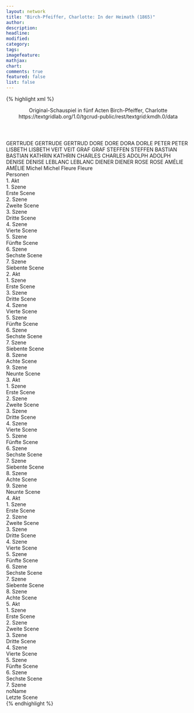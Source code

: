 ```yaml
---
layout: network
title: "Birch-Pfeiffer, Charlotte: In der Heimath (1865)"
author:
description:
headline:
modified:
category:
tags:
imagefeature:
mathjax:
chart:
comments: true
featured: false
list: false
---
```

{% highlight xml %}
<?xml-model href="https://raw.githubusercontent.com/DLiNa/project/master/rules/lina.rnc"?><?xml-model href="https://raw.githubusercontent.com/DLiNa/project/master/rules/lina.sch"?>
<play xmlns="http://lina.digital">
  <header>
    <title>In der Heimath</title>
    <subtitle>Original-Schauspiel in fünf Acten</subtitle>
    <author>Birch-Pfeiffer, Charlotte</author>
    <date when="1865" type="premiere"/>
    <source>https://textgridlab.org/1.0/tgcrud-public/rest/textgrid:kmdh.0/data</source>
  </header>
  <personae>
    <character>
      <name>GERTRUDE</name>
      <alias xml:id="gertrude">
        <name>GERTRUDE</name>
      </alias>
      <alias xml:id="gertrud">
        <name>GERTRUD</name>
      </alias>    </character>
    <character>
      <name>DORE</name>
      <alias xml:id="dore">
        <name>DORE</name>
      </alias>
      <alias xml:id="dora">
        <name>DORA</name>
      </alias>
      <alias xml:id="dorle">
        <name>DORLE</name>
      </alias>
    </character>
    <character>
      <name>PETER</name>
      <alias xml:id="peter">
        <name>PETER</name>
      </alias>
    </character>
    <character>
      <name>LISBETH</name>
      <alias xml:id="lisbeth">
        <name>LISBETH</name>
      </alias>
    </character>
    <character>
      <name>VEIT</name>
      <alias xml:id="veit">
        <name>VEIT</name>
      </alias>
    </character>
    <character>
      <name>GRAF</name>
      <alias xml:id="graf">
        <name>GRAF</name>
      </alias>
    </character>
    <character>
      <name>STEFFEN</name>
      <alias xml:id="steffen">
        <name>STEFFEN</name>
      </alias>
    </character>
    <character>
      <name>BASTIAN</name>
      <alias xml:id="bastian">
        <name>BASTIAN</name>
      </alias>
    </character>
    <character>
      <name>KATHRIN</name>
      <alias xml:id="kathrin">
        <name>KATHRIN</name>
      </alias>
    </character>
    <character>
      <name>CHARLES</name>
      <alias xml:id="charles">
        <name>CHARLES</name>
      </alias>
    </character>
    <character>
      <name>ADOLPH</name>
      <alias xml:id="adolph">
        <name>ADOLPH</name>
      </alias>
    </character>
    <character>
      <name>DENISE</name>
      <alias xml:id="denise">
        <name>DENISE</name>
      </alias>
    </character>
    <character>
      <name>LEBLANC</name>
      <alias xml:id="leblanc">
        <name>LEBLANC</name>
      </alias>
    </character>
    <character>
      <name>DIENER</name>
      <alias xml:id="diener">
        <name>DIENER</name>
      </alias>
    </character>
    <character>
      <name>ROSE</name>
      <alias xml:id="rose">
        <name>ROSE</name>
      </alias>
    </character>
    <character>
      <name>AMÉLIE</name>
      <alias xml:id="amélie">
        <name>AMÉLIE</name>
      </alias>
    </character>
    <character>
      <name>Michel</name>
      <alias xml:id="michel">
        <name>Michel</name>
      </alias>
    </character>
    <character>
      <name>Fleure</name>
      <alias xml:id="fleure">
        <name>Fleure</name>
      </alias>
    </character>
  </personae>
  <text>
    <div>
      <head>Personen</head>
    </div>
    <div>
      <head>1. Akt</head>
      <div>
        <head>1. Szene</head>
        <div>
          <head>Erste Scene</head>
          <sp who="#gertrude">
            <amount n="7" unit="speech_acts"/>
            <amount n="166" unit="words"/>
            <amount n="3" unit="lines"/>
            <amount n="907" unit="chars"/>
          </sp>
          <sp who="#dore">
            <amount n="4" unit="speech_acts"/>
            <amount n="111" unit="words"/>
            <amount n="3" unit="lines"/>
            <amount n="565" unit="chars"/>
          </sp>
          <sp who="#dora">
            <amount n="1" unit="speech_acts"/>
            <amount n="13" unit="words"/>
            <amount n="1" unit="lines"/>
            <amount n="70" unit="chars"/>
          </sp>
          <sp who="#peter #michel">
            <amount n="1" unit="speech_acts"/>
            <amount n="1" unit="words"/>
            <amount n="1" unit="lines"/>
            <amount n="5" unit="chars"/>
          </sp>
          <sp who="#peter">
            <amount n="1" unit="speech_acts"/>
            <amount n="13" unit="words"/>
            <amount n="1" unit="lines"/>
            <amount n="62" unit="chars"/>
          </sp>
        </div>
      </div>
      <div>
        <head>2. Szene</head>
        <div>
          <head>Zweite Scene</head>
          <sp who="#lisbeth">
            <amount n="7" unit="speech_acts"/>
            <amount n="267" unit="words"/>
            <amount n="1455" unit="chars"/>
          </sp>
          <sp who="#dore">
            <amount n="4" unit="speech_acts"/>
            <amount n="44" unit="words"/>
            <amount n="3" unit="lines"/>
            <amount n="223" unit="chars"/>
          </sp>
          <sp who="#gertrude">
            <amount n="4" unit="speech_acts"/>
            <amount n="70" unit="words"/>
            <amount n="3" unit="lines"/>
            <amount n="355" unit="chars"/>
          </sp>
          <sp who="#dorle">
            <amount n="1" unit="speech_acts"/>
            <amount n="19" unit="words"/>
            <amount n="104" unit="chars"/>
          </sp>
        </div>
      </div>
      <div>
        <head>3. Szene</head>
        <div>
          <head>Dritte Scene</head>
          <sp who="#veit">
            <amount n="7" unit="speech_acts"/>
            <amount n="479" unit="words"/>
            <amount n="2" unit="lines"/>
            <amount n="2744" unit="chars"/>
          </sp>
          <sp who="#dore">
            <amount n="3" unit="speech_acts"/>
            <amount n="67" unit="words"/>
            <amount n="2" unit="lines"/>
            <amount n="346" unit="chars"/>
          </sp>
          <sp who="#gertrude">
            <amount n="4" unit="speech_acts"/>
            <amount n="383" unit="words"/>
            <amount n="1" unit="lines"/>
            <amount n="2226" unit="chars"/>
          </sp>
        </div>
      </div>
      <div>
        <head>4. Szene</head>
        <div>
          <head>Vierte Scene</head>
          <sp who="#graf">
            <amount n="29" unit="speech_acts"/>
            <amount n="473" unit="words"/>
            <amount n="17" unit="lines"/>
            <amount n="2551" unit="chars"/>
          </sp>
          <sp who="#dore">
            <amount n="28" unit="speech_acts"/>
            <amount n="739" unit="words"/>
            <amount n="17" unit="lines"/>
            <amount n="3911" unit="chars"/>
          </sp>
        </div>
      </div>
      <div>
        <head>5. Szene</head>
        <div>
          <head>Fünfte Scene</head>
          <sp who="#steffen">
            <amount n="6" unit="speech_acts"/>
            <amount n="196" unit="words"/>
            <amount n="2" unit="lines"/>
            <amount n="1025" unit="chars"/>
          </sp>
          <sp who="#dore">
            <amount n="6" unit="speech_acts"/>
            <amount n="182" unit="words"/>
            <amount n="3" unit="lines"/>
            <amount n="951" unit="chars"/>
          </sp>
          <sp who="#graf">
            <amount n="4" unit="speech_acts"/>
            <amount n="71" unit="words"/>
            <amount n="3" unit="lines"/>
            <amount n="381" unit="chars"/>
          </sp>
        </div>
      </div>
      <div>
        <head>6. Szene</head>
        <div>
          <head>Sechste Scene</head>
          <sp who="#veit">
            <amount n="12" unit="speech_acts"/>
            <amount n="230" unit="words"/>
            <amount n="9" unit="lines"/>
            <amount n="1250" unit="chars"/>
          </sp>
          <sp who="#gertrude">
            <amount n="10" unit="speech_acts"/>
            <amount n="136" unit="words"/>
            <amount n="7" unit="lines"/>
            <amount n="702" unit="chars"/>
          </sp>
          <sp who="#bastian">
            <amount n="6" unit="speech_acts"/>
            <amount n="120" unit="words"/>
            <amount n="2" unit="lines"/>
            <amount n="607" unit="chars"/>
          </sp>
          <sp who="#dore">
            <amount n="9" unit="speech_acts"/>
            <amount n="422" unit="words"/>
            <amount n="4" unit="lines"/>
            <amount n="2184" unit="chars"/>
          </sp>
          <sp who="#steffen">
            <amount n="4" unit="speech_acts"/>
            <amount n="275" unit="words"/>
            <amount n="3" unit="lines"/>
            <amount n="1524" unit="chars"/>
          </sp>
          <sp who="#lisbeth">
            <amount n="6" unit="speech_acts"/>
            <amount n="44" unit="words"/>
            <amount n="8" unit="lines"/>
            <amount n="235" unit="chars"/>
          </sp>
          <sp who="#graf">
            <amount n="4" unit="speech_acts"/>
            <amount n="31" unit="words"/>
            <amount n="4" unit="lines"/>
            <amount n="168" unit="chars"/>
          </sp>
          <sp who="#dorle">
            <amount n="1" unit="speech_acts"/>
            <amount n="53" unit="words"/>
            <amount n="254" unit="chars"/>
          </sp>
        </div>
      </div>
      <div>
        <head>7. Szene</head>
        <div>
          <head>Siebente Scene</head>
          <sp who="#kathrin">
            <amount n="2" unit="speech_acts"/>
            <amount n="104" unit="words"/>
            <amount n="1" unit="lines"/>
            <amount n="562" unit="chars"/>
          </sp>
          <sp who="#dore">
            <amount n="2" unit="speech_acts"/>
            <amount n="711" unit="words"/>
            <amount n="1" unit="lines"/>
            <amount n="4248" unit="chars"/>
          </sp>
        </div>
      </div>
    </div>
    <div>
      <head>2. Akt</head>
      <div>
        <head>1. Szene</head>
        <div>
          <head>Erste Scene</head>
          <sp who="#charles">
            <amount n="12" unit="speech_acts"/>
            <amount n="428" unit="words"/>
            <amount n="6" unit="lines"/>
            <amount n="2455" unit="chars"/>
          </sp>
          <sp who="#adolph">
            <amount n="11" unit="speech_acts"/>
            <amount n="225" unit="words"/>
            <amount n="6" unit="lines"/>
            <amount n="1345" unit="chars"/>
          </sp>
        </div>
      </div>
      <div>
        <head>3. Szene</head>
        <div>
          <head>Dritte Scene</head>
          <sp who="#denise">
            <amount n="5" unit="speech_acts"/>
            <amount n="240" unit="words"/>
            <amount n="1315" unit="chars"/>
          </sp>
          <sp who="#charles">
            <amount n="3" unit="speech_acts"/>
            <amount n="49" unit="words"/>
            <amount n="2" unit="lines"/>
            <amount n="265" unit="chars"/>
          </sp>
          <sp who="#adolph">
            <amount n="4" unit="speech_acts"/>
            <amount n="31" unit="words"/>
            <amount n="3" unit="lines"/>
            <amount n="161" unit="chars"/>
          </sp>
        </div>
      </div>
      <div>
        <head>4. Szene</head>
        <div>
          <head>Vierte Scene</head>
          <sp who="#leblanc">
            <amount n="7" unit="speech_acts"/>
            <amount n="189" unit="words"/>
            <amount n="2" unit="lines"/>
            <amount n="1063" unit="chars"/>
          </sp>
          <sp who="#denise">
            <amount n="1" unit="speech_acts"/>
            <amount n="21" unit="words"/>
            <amount n="111" unit="chars"/>
          </sp>
          <sp who="#charles">
            <amount n="5" unit="speech_acts"/>
            <amount n="163" unit="words"/>
            <amount n="2" unit="lines"/>
            <amount n="966" unit="chars"/>
          </sp>
        </div>
      </div>
      <div>
        <head>5. Szene</head>
        <div>
          <head>Fünfte Scene</head>
          <sp who="#diener">
            <amount n="1" unit="speech_acts"/>
            <amount n="12" unit="words"/>
            <amount n="1" unit="lines"/>
            <amount n="73" unit="chars"/>
          </sp>
          <sp who="#leblanc">
            <amount n="9" unit="speech_acts"/>
            <amount n="180" unit="words"/>
            <amount n="2" unit="lines"/>
            <amount n="1030" unit="chars"/>
          </sp>
          <sp who="#graf">
            <amount n="7" unit="speech_acts"/>
            <amount n="273" unit="words"/>
            <amount n="2" unit="lines"/>
            <amount n="1562" unit="chars"/>
          </sp>
        </div>
      </div>
      <div>
        <head>6. Szene</head>
        <div>
          <head>Sechste Scene</head>
          <sp who="#denise">
            <amount n="10" unit="speech_acts"/>
            <amount n="112" unit="words"/>
            <amount n="8" unit="lines"/>
            <amount n="566" unit="chars"/>
          </sp>
          <sp who="#rose">
            <amount n="23" unit="speech_acts"/>
            <amount n="574" unit="words"/>
            <amount n="14" unit="lines"/>
            <amount n="3179" unit="chars"/>
          </sp>
          <sp who="#charles">
            <amount n="6" unit="speech_acts"/>
            <amount n="53" unit="words"/>
            <amount n="4" unit="lines"/>
            <amount n="282" unit="chars"/>
          </sp>
          <sp who="#adolph">
            <amount n="9" unit="speech_acts"/>
            <amount n="62" unit="words"/>
            <amount n="8" unit="lines"/>
            <amount n="434" unit="chars"/>
          </sp>
          <sp who="#amélie">
            <amount n="1" unit="speech_acts"/>
            <amount n="11" unit="words"/>
            <amount n="1" unit="lines"/>
            <amount n="69" unit="chars"/>
          </sp>
          <sp who="#graf">
            <amount n="19" unit="speech_acts"/>
            <amount n="364" unit="words"/>
            <amount n="9" unit="lines"/>
            <amount n="2241" unit="chars"/>
          </sp>
          <sp who="#leblanc">
            <amount n="11" unit="speech_acts"/>
            <amount n="94" unit="words"/>
            <amount n="7" unit="lines"/>
            <amount n="561" unit="chars"/>
          </sp>
          <sp who="#denise #rose #amélie #fleure">
            <amount n="1" unit="speech_acts"/>
          </sp>
          <sp who="#amélie #fleure">
            <amount n="1" unit="speech_acts"/>
          </sp>
        </div>
      </div>
      <div>
        <head>7. Szene</head>
        <div>
          <head>Siebente Scene</head>
          <sp who="#rose">
            <amount n="18" unit="speech_acts"/>
            <amount n="415" unit="words"/>
            <amount n="10" unit="lines"/>
            <amount n="2193" unit="chars"/>
          </sp>
          <sp who="#adolph">
            <amount n="17" unit="speech_acts"/>
            <amount n="381" unit="words"/>
            <amount n="6" unit="lines"/>
            <amount n="2045" unit="chars"/>
          </sp>
          <sp who="#charles">
            <amount n="1" unit="speech_acts"/>
          </sp>
        </div>
      </div>
      <div>
        <head>8. Szene</head>
        <div>
          <head>Achte Scene</head>
          <sp who="#charles">
            <amount n="2" unit="speech_acts"/>
            <amount n="41" unit="words"/>
            <amount n="1" unit="lines"/>
            <amount n="214" unit="chars"/>
          </sp>
          <sp who="#adolph">
            <amount n="3" unit="speech_acts"/>
            <amount n="48" unit="words"/>
            <amount n="2" unit="lines"/>
            <amount n="275" unit="chars"/>
          </sp>
          <sp who="#bastian">
            <amount n="7" unit="speech_acts"/>
            <amount n="228" unit="words"/>
            <amount n="4" unit="lines"/>
            <amount n="1204" unit="chars"/>
          </sp>
          <sp who="#rose">
            <amount n="7" unit="speech_acts"/>
            <amount n="203" unit="words"/>
            <amount n="2" unit="lines"/>
            <amount n="1089" unit="chars"/>
          </sp>
          <sp who="#diener">
            <amount n="1" unit="speech_acts"/>
            <amount n="7" unit="words"/>
            <amount n="1" unit="lines"/>
            <amount n="32" unit="chars"/>
          </sp>
          <sp who="#leblanc">
            <amount n="1" unit="speech_acts"/>
          </sp>
        </div>
      </div>
      <div>
        <head>9. Szene</head>
        <div>
          <head>Neunte Scene</head>
          <sp who="#leblanc">
            <amount n="8" unit="speech_acts"/>
            <amount n="152" unit="words"/>
            <amount n="4" unit="lines"/>
            <amount n="859" unit="chars"/>
          </sp>
          <sp who="#rose">
            <amount n="7" unit="speech_acts"/>
            <amount n="87" unit="words"/>
            <amount n="4" unit="lines"/>
            <amount n="470" unit="chars"/>
          </sp>
          <sp who="#bastian">
            <amount n="3" unit="speech_acts"/>
            <amount n="126" unit="words"/>
            <amount n="1" unit="lines"/>
            <amount n="846" unit="chars"/>
          </sp>
          <sp who="#adolph">
            <amount n="1" unit="speech_acts"/>
            <amount n="2" unit="words"/>
            <amount n="1" unit="lines"/>
            <amount n="12" unit="chars"/>
          </sp>
          <sp who="#charles">
            <amount n="1" unit="speech_acts"/>
          </sp>
        </div>
      </div>
    </div>
    <div>
      <head>3. Akt</head>
      <div>
        <head>1. Szene</head>
        <div>
          <head>Erste Scene</head>
          <sp who="#denise">
            <amount n="12" unit="speech_acts"/>
            <amount n="411" unit="words"/>
            <amount n="1" unit="lines"/>
            <amount n="2235" unit="chars"/>
          </sp>
          <sp who="#rose">
            <amount n="11" unit="speech_acts"/>
            <amount n="101" unit="words"/>
            <amount n="9" unit="lines"/>
            <amount n="531" unit="chars"/>
          </sp>
        </div>
      </div>
      <div>
        <head>2. Szene</head>
        <div>
          <head>Zweite Scene</head>
          <sp who="#rose">
            <amount n="1" unit="speech_acts"/>
            <amount n="510" unit="words"/>
            <amount n="2788" unit="chars"/>
          </sp>
        </div>
      </div>
      <div>
        <head>3. Szene</head>
        <div>
          <head>Dritte Scene</head>
          <sp who="#denise">
            <amount n="9" unit="speech_acts"/>
            <amount n="212" unit="words"/>
            <amount n="6" unit="lines"/>
            <amount n="1102" unit="chars"/>
          </sp>
          <sp who="#rose">
            <amount n="8" unit="speech_acts"/>
            <amount n="96" unit="words"/>
            <amount n="7" unit="lines"/>
            <amount n="510" unit="chars"/>
          </sp>
        </div>
      </div>
      <div>
        <head>4. Szene</head>
        <div>
          <head>Vierte Scene</head>
          <sp who="#adolph">
            <amount n="13" unit="speech_acts"/>
            <amount n="211" unit="words"/>
            <amount n="8" unit="lines"/>
            <amount n="1212" unit="chars"/>
          </sp>
          <sp who="#denise">
            <amount n="12" unit="speech_acts"/>
            <amount n="386" unit="words"/>
            <amount n="6" unit="lines"/>
            <amount n="2082" unit="chars"/>
          </sp>
        </div>
      </div>
      <div>
        <head>5. Szene</head>
        <div>
          <head>Fünfte Scene</head>
          <sp who="#charles">
            <amount n="7" unit="speech_acts"/>
            <amount n="176" unit="words"/>
            <amount n="4" unit="lines"/>
            <amount n="979" unit="chars"/>
          </sp>
          <sp who="#adolph">
            <amount n="7" unit="speech_acts"/>
            <amount n="95" unit="words"/>
            <amount n="5" unit="lines"/>
            <amount n="505" unit="chars"/>
          </sp>
        </div>
      </div>
      <div>
        <head>6. Szene</head>
        <div>
          <head>Sechste Scene</head>
          <sp who="#denise">
            <amount n="2" unit="speech_acts"/>
            <amount n="23" unit="words"/>
            <amount n="122" unit="chars"/>
          </sp>
          <sp who="#adolph">
            <amount n="8" unit="speech_acts"/>
            <amount n="371" unit="words"/>
            <amount n="3" unit="lines"/>
            <amount n="2085" unit="chars"/>
          </sp>
          <sp who="#rose">
            <amount n="8" unit="speech_acts"/>
            <amount n="211" unit="words"/>
            <amount n="5" unit="lines"/>
            <amount n="1203" unit="chars"/>
          </sp>
        </div>
      </div>
      <div>
        <head>7. Szene</head>
        <div>
          <head>Siebente Scene</head>
          <sp who="#charles">
            <amount n="2" unit="speech_acts"/>
            <amount n="45" unit="words"/>
            <amount n="1" unit="lines"/>
            <amount n="311" unit="chars"/>
          </sp>
          <sp who="#rose">
            <amount n="2" unit="speech_acts"/>
            <amount n="21" unit="words"/>
            <amount n="1" unit="lines"/>
            <amount n="118" unit="chars"/>
          </sp>
          <sp who="#adolph">
            <amount n="1" unit="speech_acts"/>
            <amount n="95" unit="words"/>
            <amount n="513" unit="chars"/>
          </sp>
        </div>
      </div>
      <div>
        <head>8. Szene</head>
        <div>
          <head>Achte Scene</head>
          <sp who="#denise">
            <amount n="1" unit="speech_acts"/>
            <amount n="61" unit="words"/>
            <amount n="331" unit="chars"/>
          </sp>
          <sp who="#adolph">
            <amount n="2" unit="speech_acts"/>
            <amount n="24" unit="words"/>
            <amount n="1" unit="lines"/>
            <amount n="144" unit="chars"/>
          </sp>
          <sp who="#charles">
            <amount n="1" unit="speech_acts"/>
            <amount n="14" unit="words"/>
            <amount n="1" unit="lines"/>
            <amount n="65" unit="chars"/>
          </sp>
          <sp who="#rose">
            <amount n="1" unit="speech_acts"/>
            <amount n="4" unit="words"/>
            <amount n="1" unit="lines"/>
            <amount n="29" unit="chars"/>
          </sp>
        </div>
      </div>
      <div>
        <head>9. Szene</head>
        <div>
          <head>Neunte Scene</head>
          <sp who="#dore">
            <amount n="9" unit="speech_acts"/>
            <amount n="349" unit="words"/>
            <amount n="2" unit="lines"/>
            <amount n="1901" unit="chars"/>
          </sp>
          <sp who="#rose">
            <amount n="8" unit="speech_acts"/>
            <amount n="229" unit="words"/>
            <amount n="5" unit="lines"/>
            <amount n="1234" unit="chars"/>
          </sp>
          <sp who="#adolph">
            <amount n="5" unit="speech_acts"/>
            <amount n="40" unit="words"/>
            <amount n="5" unit="lines"/>
            <amount n="213" unit="chars"/>
          </sp>
          <sp who="#charles">
            <amount n="4" unit="speech_acts"/>
            <amount n="39" unit="words"/>
            <amount n="3" unit="lines"/>
            <amount n="201" unit="chars"/>
          </sp>
          <sp who="#adolph #charles">
            <amount n="1" unit="speech_acts"/>
            <amount n="2" unit="words"/>
            <amount n="1" unit="lines"/>
            <amount n="14" unit="chars"/>
          </sp>
          <sp who="#denise">
            <amount n="1" unit="speech_acts"/>
          </sp>
          <sp who="#rose #dore">
            <amount n="1" unit="speech_acts"/>
          </sp>
        </div>
      </div>
    </div>
    <div>
      <head>4. Akt</head>
      <div>
        <head>1. Szene</head>
        <div>
          <head>Erste Scene</head>
          <sp who="#veit">
            <amount n="16" unit="speech_acts"/>
            <amount n="527" unit="words"/>
            <amount n="10" unit="lines"/>
            <amount n="2935" unit="chars"/>
          </sp>
          <sp who="#gertrud">
            <amount n="15" unit="speech_acts"/>
            <amount n="568" unit="words"/>
            <amount n="6" unit="lines"/>
            <amount n="2963" unit="chars"/>
          </sp>
        </div>
      </div>
      <div>
        <head>2. Szene</head>
        <div>
          <head>Zweite Scene</head>
          <sp who="#dore">
            <amount n="8" unit="speech_acts"/>
            <amount n="219" unit="words"/>
            <amount n="2" unit="lines"/>
            <amount n="1197" unit="chars"/>
          </sp>
          <sp who="#veit">
            <amount n="11" unit="speech_acts"/>
            <amount n="212" unit="words"/>
            <amount n="5" unit="lines"/>
            <amount n="1166" unit="chars"/>
          </sp>
          <sp who="#gertrud">
            <amount n="6" unit="speech_acts"/>
            <amount n="235" unit="words"/>
            <amount n="2" unit="lines"/>
            <amount n="1257" unit="chars"/>
          </sp>
        </div>
      </div>
      <div>
        <head>3. Szene</head>
        <div>
          <head>Dritte Scene</head>
          <sp who="#veit">
            <amount n="3" unit="speech_acts"/>
            <amount n="83" unit="words"/>
            <amount n="2" unit="lines"/>
            <amount n="426" unit="chars"/>
          </sp>
          <sp who="#rose">
            <amount n="5" unit="speech_acts"/>
            <amount n="164" unit="words"/>
            <amount n="2" unit="lines"/>
            <amount n="885" unit="chars"/>
          </sp>
          <sp who="#gertrud">
            <amount n="4" unit="speech_acts"/>
            <amount n="89" unit="words"/>
            <amount n="2" unit="lines"/>
            <amount n="463" unit="chars"/>
          </sp>
        </div>
      </div>
      <div>
        <head>4. Szene</head>
        <div>
          <head>Vierte Scene</head>
          <sp who="#dore">
            <amount n="3" unit="speech_acts"/>
            <amount n="66" unit="words"/>
            <amount n="2" unit="lines"/>
            <amount n="365" unit="chars"/>
          </sp>
          <sp who="#gertrud">
            <amount n="7" unit="speech_acts"/>
            <amount n="191" unit="words"/>
            <amount n="3" unit="lines"/>
            <amount n="1092" unit="chars"/>
          </sp>
          <sp who="#rose">
            <amount n="3" unit="speech_acts"/>
            <amount n="33" unit="words"/>
            <amount n="3" unit="lines"/>
            <amount n="164" unit="chars"/>
          </sp>
          <sp who="#veit">
            <amount n="5" unit="speech_acts"/>
            <amount n="78" unit="words"/>
            <amount n="4" unit="lines"/>
            <amount n="386" unit="chars"/>
          </sp>
        </div>
      </div>
      <div>
        <head>5. Szene</head>
        <div>
          <head>Fünfte Scene</head>
          <sp who="#dore">
            <amount n="6" unit="speech_acts"/>
            <amount n="70" unit="words"/>
            <amount n="6" unit="lines"/>
            <amount n="400" unit="chars"/>
          </sp>
          <sp who="#rose">
            <amount n="5" unit="speech_acts"/>
            <amount n="228" unit="words"/>
            <amount n="1" unit="lines"/>
            <amount n="1225" unit="chars"/>
          </sp>
        </div>
      </div>
      <div>
        <head>6. Szene</head>
        <div>
          <head>Sechste Scene</head>
          <sp who="#bastian">
            <amount n="12" unit="speech_acts"/>
            <amount n="361" unit="words"/>
            <amount n="4" unit="lines"/>
            <amount n="1861" unit="chars"/>
          </sp>
          <sp who="#dore">
            <amount n="8" unit="speech_acts"/>
            <amount n="58" unit="words"/>
            <amount n="8" unit="lines"/>
            <amount n="346" unit="chars"/>
          </sp>
          <sp who="#rose">
            <amount n="8" unit="speech_acts"/>
            <amount n="67" unit="words"/>
            <amount n="7" unit="lines"/>
            <amount n="334" unit="chars"/>
          </sp>
        </div>
      </div>
      <div>
        <head>7. Szene</head>
        <div>
          <head>Siebente Scene</head>
          <sp who="#gertrud">
            <amount n="4" unit="speech_acts"/>
            <amount n="22" unit="words"/>
            <amount n="4" unit="lines"/>
            <amount n="108" unit="chars"/>
          </sp>
          <sp who="#lisbeth">
            <amount n="8" unit="speech_acts"/>
            <amount n="203" unit="words"/>
            <amount n="4" unit="lines"/>
            <amount n="1146" unit="chars"/>
          </sp>
          <sp who="#dore">
            <amount n="7" unit="speech_acts"/>
            <amount n="51" unit="words"/>
            <amount n="5" unit="lines"/>
            <amount n="275" unit="chars"/>
          </sp>
          <sp who="#rose">
            <amount n="7" unit="speech_acts"/>
            <amount n="59" unit="words"/>
            <amount n="7" unit="lines"/>
            <amount n="298" unit="chars"/>
          </sp>
        </div>
      </div>
      <div>
        <head>8. Szene</head>
        <div>
          <head>Achte Scene</head>
          <sp who="#steffen">
            <amount n="13" unit="speech_acts"/>
            <amount n="443" unit="words"/>
            <amount n="6" unit="lines"/>
            <amount n="2399" unit="chars"/>
          </sp>
          <sp who="#lisbeth">
            <amount n="6" unit="speech_acts"/>
            <amount n="170" unit="words"/>
            <amount n="2" unit="lines"/>
            <amount n="985" unit="chars"/>
          </sp>
          <sp who="#gertrud">
            <amount n="5" unit="speech_acts"/>
            <amount n="15" unit="words"/>
            <amount n="4" unit="lines"/>
            <amount n="80" unit="chars"/>
          </sp>
          <sp who="#dore">
            <amount n="9" unit="speech_acts"/>
            <amount n="250" unit="words"/>
            <amount n="6" unit="lines"/>
            <amount n="1409" unit="chars"/>
          </sp>
          <sp who="#rose">
            <amount n="5" unit="speech_acts"/>
            <amount n="289" unit="words"/>
            <amount n="1" unit="lines"/>
            <amount n="1637" unit="chars"/>
          </sp>
        </div>
      </div>
    </div>
    <div>
      <head>5. Akt</head>
      <div>
        <head>1. Szene</head>
        <div>
          <head>Erste Scene</head>
          <sp who="#veit">
            <amount n="5" unit="speech_acts"/>
            <amount n="183" unit="words"/>
            <amount n="978" unit="chars"/>
          </sp>
          <sp who="#gertrud">
            <amount n="5" unit="speech_acts"/>
            <amount n="67" unit="words"/>
            <amount n="4" unit="lines"/>
            <amount n="374" unit="chars"/>
          </sp>
        </div>
      </div>
      <div>
        <head>2. Szene</head>
        <div>
          <head>Zweite Scene</head>
          <sp who="#dore">
            <amount n="5" unit="speech_acts"/>
            <amount n="189" unit="words"/>
            <amount n="1" unit="lines"/>
            <amount n="1008" unit="chars"/>
          </sp>
          <sp who="#veit">
            <amount n="2" unit="speech_acts"/>
            <amount n="117" unit="words"/>
            <amount n="728" unit="chars"/>
          </sp>
          <sp who="#gertrud">
            <amount n="2" unit="speech_acts"/>
            <amount n="73" unit="words"/>
            <amount n="377" unit="chars"/>
          </sp>
        </div>
      </div>
      <div>
        <head>3. Szene</head>
        <div>
          <head>Dritte Scene</head>
          <sp who="#graf">
            <amount n="12" unit="speech_acts"/>
            <amount n="533" unit="words"/>
            <amount n="4" unit="lines"/>
            <amount n="3165" unit="chars"/>
          </sp>
          <sp who="#diener">
            <amount n="1" unit="speech_acts"/>
            <amount n="11" unit="words"/>
            <amount n="1" unit="lines"/>
            <amount n="66" unit="chars"/>
          </sp>
          <sp who="#rose">
            <amount n="11" unit="speech_acts"/>
            <amount n="173" unit="words"/>
            <amount n="6" unit="lines"/>
            <amount n="940" unit="chars"/>
          </sp>
        </div>
      </div>
      <div>
        <head>4. Szene</head>
        <div>
          <head>Vierte Scene</head>
          <sp who="#kathrin">
            <amount n="1" unit="speech_acts"/>
            <amount n="17" unit="words"/>
            <amount n="101" unit="chars"/>
          </sp>
          <sp who="#denise">
            <amount n="16" unit="speech_acts"/>
            <amount n="523" unit="words"/>
            <amount n="7" unit="lines"/>
            <amount n="2667" unit="chars"/>
          </sp>
          <sp who="#rose">
            <amount n="15" unit="speech_acts"/>
            <amount n="131" unit="words"/>
            <amount n="14" unit="lines"/>
            <amount n="719" unit="chars"/>
          </sp>
        </div>
      </div>
      <div>
        <head>5. Szene</head>
        <div>
          <head>Fünfte Scene</head>
          <sp who="#adolph">
            <amount n="5" unit="speech_acts"/>
            <amount n="208" unit="words"/>
            <amount n="3" unit="lines"/>
            <amount n="1153" unit="chars"/>
          </sp>
          <sp who="#rose">
            <amount n="4" unit="speech_acts"/>
            <amount n="54" unit="words"/>
            <amount n="1" unit="lines"/>
            <amount n="287" unit="chars"/>
          </sp>
          <sp who="#denise">
            <amount n="2" unit="speech_acts"/>
            <amount n="27" unit="words"/>
            <amount n="1" unit="lines"/>
            <amount n="151" unit="chars"/>
          </sp>
        </div>
      </div>
      <div>
        <head>6. Szene</head>
        <div>
          <head>Sechste Scene</head>
          <sp who="#veit">
            <amount n="15" unit="speech_acts"/>
            <amount n="291" unit="words"/>
            <amount n="9" unit="lines"/>
            <amount n="1605" unit="chars"/>
          </sp>
          <sp who="#gertrud">
            <amount n="6" unit="speech_acts"/>
            <amount n="153" unit="words"/>
            <amount n="5" unit="lines"/>
            <amount n="830" unit="chars"/>
          </sp>
          <sp who="#dore">
            <amount n="3" unit="speech_acts"/>
            <amount n="20" unit="words"/>
            <amount n="3" unit="lines"/>
            <amount n="98" unit="chars"/>
          </sp>
          <sp who="#rose">
            <amount n="7" unit="speech_acts"/>
            <amount n="285" unit="words"/>
            <amount n="4" unit="lines"/>
            <amount n="1593" unit="chars"/>
          </sp>
          <sp who="#adolph">
            <amount n="4" unit="speech_acts"/>
            <amount n="61" unit="words"/>
            <amount n="2" unit="lines"/>
            <amount n="431" unit="chars"/>
          </sp>
          <sp who="#denise">
            <amount n="1" unit="speech_acts"/>
            <amount n="14" unit="words"/>
            <amount n="1" unit="lines"/>
            <amount n="78" unit="chars"/>
          </sp>
          <sp who="#steffen">
            <amount n="2" unit="speech_acts"/>
            <amount n="26" unit="words"/>
            <amount n="1" unit="lines"/>
            <amount n="128" unit="chars"/>
          </sp>
        </div>
      </div>
      <div>
        <head>7. Szene</head>
        <div>
          <head>noName</head>
          <div>
            <head>Letzte Scene</head>
            <sp who="#graf">
              <amount n="14" unit="speech_acts"/>
              <amount n="329" unit="words"/>
              <amount n="8" unit="lines"/>
              <amount n="1919" unit="chars"/>
            </sp>
            <sp who="#adolph">
              <amount n="16" unit="speech_acts"/>
              <amount n="461" unit="words"/>
              <amount n="8" unit="lines"/>
              <amount n="2740" unit="chars"/>
            </sp>
            <sp who="#veit">
              <amount n="5" unit="speech_acts"/>
              <amount n="81" unit="words"/>
              <amount n="3" unit="lines"/>
              <amount n="479" unit="chars"/>
            </sp>
            <sp who="#dore #rose">
              <amount n="1" unit="speech_acts"/>
              <amount n="2" unit="words"/>
              <amount n="1" unit="lines"/>
              <amount n="9" unit="chars"/>
            </sp>
            <sp who="#gertrud">
              <amount n="3" unit="speech_acts"/>
              <amount n="28" unit="words"/>
              <amount n="2" unit="lines"/>
              <amount n="154" unit="chars"/>
            </sp>
            <sp who="#rose">
              <amount n="3" unit="speech_acts"/>
              <amount n="8" unit="words"/>
              <amount n="3" unit="lines"/>
              <amount n="41" unit="chars"/>
            </sp>
            <sp who="#denise">
              <amount n="1" unit="speech_acts"/>
              <amount n="2" unit="words"/>
              <amount n="1" unit="lines"/>
              <amount n="9" unit="chars"/>
            </sp>
            <sp who="#dore">
              <amount n="3" unit="speech_acts"/>
              <amount n="11" unit="words"/>
              <amount n="3" unit="lines"/>
              <amount n="62" unit="chars"/>
            </sp>
            <sp who="#veit #gertrud">
              <amount n="1" unit="speech_acts"/>
            </sp>
          </div>
        </div>
      </div>
    </div>
  </text>
</play>
{% endhighlight %}